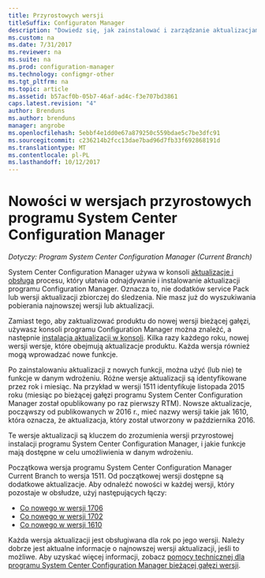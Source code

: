 ```yaml
---
title: Przyrostowych wersji
titleSuffix: Configuraton Manager
description: "Dowiedz się, jak zainstalować i zarządzanie aktualizacjami w programie System Center Configuration Manager."
ms.custom: na
ms.date: 7/31/2017
ms.reviewer: na
ms.suite: na
ms.prod: configuration-manager
ms.technology: configmgr-other
ms.tgt_pltfrm: na
ms.topic: article
ms.assetid: b57acf0b-05b7-46af-ad4c-f3e707bd3861
caps.latest.revision: "4"
author: Brenduns
ms.author: brenduns
manager: angrobe
ms.openlocfilehash: 5ebbf4e1dd0e67a879250c559bdae5c7be3dfc91
ms.sourcegitcommit: c236214b2fcc13dae7bad96d7fb33f692868191d
ms.translationtype: MT
ms.contentlocale: pl-PL
ms.lasthandoff: 10/12/2017
---
```

# <a name="whats-new-in-system-center-configuration-manager-incremental-versions"></a>Nowości w wersjach przyrostowych programu System Center Configuration Manager

*Dotyczy: Program System Center Configuration Manager (Current Branch)*




 System Center Configuration Manager używa w konsoli [aktualizacje i obsługa](/sccm/core/servers/manage/updates) procesu, który ułatwia odnajdywanie i instalowanie aktualizacji programu Configuration Manager. Oznacza to, nie dodatków service Pack lub wersji aktualizacji zbiorczej do śledzenia. Nie masz już do wyszukiwania pobierania najnowszej wersji lub aktualizacji.

 Zamiast tego, aby zaktualizować produktu do nowej wersji bieżącej gałęzi, używasz konsoli programu Configuration Manager można znaleźć, a następnie [instalacja aktualizacji w konsoli](../../../core/servers/manage/install-in-console-updates.md). Kilka razy każdego roku, nowej wersji wersje, które obejmują aktualizacje produktu. Każda wersja również mogą wprowadzać nowe funkcje.  

 Po zainstalowaniu aktualizacji z nowych funkcji, można użyć (lub nie) te funkcje w danym wdrożeniu. Różne wersje aktualizacji są identyfikowane przez rok i miesiąc. Na przykład w wersji 1511 identyfikuje listopada 2015 roku (miesiąc po bieżącej gałęzi programu System Center Configuration Manager został opublikowany po raz pierwszy RTM). Nowsze aktualizacje, począwszy od publikowanych w 2016 r., mieć nazwy wersji takie jak 1610, która oznacza, że aktualizacja, który został utworzony w października 2016.

 Te wersje aktualizacji są kluczem do zrozumienia wersji przyrostowej instalacji programu System Center Configuration Manager, i jakie funkcje mają dostępne w celu umożliwienia w danym wdrożeniu.

 Początkowa wersja programu System Center Configuration Manager Current Branch to wersja 1511. Od początkowej wersji dostępne są dodatkowe aktualizacje. Aby odnaleźć nowości w każdej wersji, który pozostaje w obsłudze, użyj następujących łączy:
  - [Co nowego w wersji 1706](../../../core/plan-design/changes/whats-new-in-version-1706.md)  
  - [Co nowego w wersji 1702](../../../core/plan-design/changes/whats-new-in-version-1702.md)
  - [Co nowego w wersji 1610](../../../core/plan-design/changes/whats-new-in-version-1610.md)


 Każda wersja aktualizacji jest obsługiwana dla rok po jego wersji. Należy dobrze jest aktualne informacje o najnowszej wersji aktualizacji, jeśli to możliwe. Aby uzyskać więcej informacji, zobacz [pomocy technicznej dla programu System Center Configuration Manager bieżącej gałęzi wersji](../../../core/servers/manage/current-branch-versions-supported.md).  
